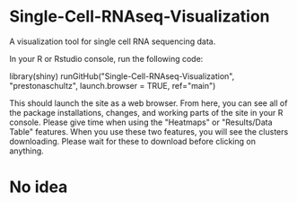 # Single-Cell-RNAseq-Visualization
A visualization tool for single cell RNA sequencing data.

In your R or Rstudio console, run the following code:

library(shiny)
runGitHub("Single-Cell-RNAseq-Visualization", "prestonaschultz", launch.browser = TRUE, ref="main")

This should launch the site as a web browser. From here, you can see all of the package installations, changes, and working parts of the site in your R console. Please give time when using the "Heatmaps" or "Results/Data Table" features. When you use these two features, you will see the clusters downloading. Please wait for these to download before clicking on anything.

# No idea
